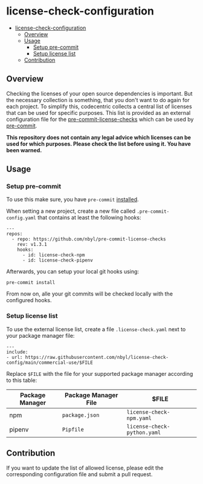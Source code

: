 # license-check-configuration

<!--TOC-->

- [license-check-configuration](#license-check-configuration)
  - [Overview](#overview)
  - [Usage](#usage)
    - [Setup pre-commit](#setup-pre-commit)
    - [Setup license list](#setup-license-list)
  - [Contribution](#contribution)

<!--TOC-->

## Overview

Checking the licenses of your open source dependencies is important. But the necessary collection is something, that you don't want to do again for each project. To simplify this, codecentric collects a central list of licenses that can be used for specific purposes. This list is provided as an external configuration file for the [pre-commit-license-checks](https://github.com/nbyl/pre-commit-license-checks) which can be used by [pre-commit](https://pre-commit.com/).

**This repository does not contain any legal advice which licenses can be used for which purposes. Please check the list before using it. You have been warned.**

## Usage

### Setup pre-commit

To use this make sure, you have `pre-commit` [installed](https://pre-commit.com/#install).

When setting a new project, create a new file called `.pre-commit-config.yaml` that contains at least the following hooks:

```
---
repos:
  - repo: https://github.com/nbyl/pre-commit-license-checks
    rev: v1.3.1
    hooks:
      - id: license-check-npm
      - id: license-check-pipenv
```

Afterwards, you can setup your local git hooks using:

```
pre-commit install
```

From now on, alle your git commits will be checked locally with the configured hooks.

### Setup license list

To use the external license list, create a file `.license-check.yaml` next to your package manager file:

```
---
include:
- url: https://raw.githubusercontent.com/nbyl/license-check-config/main/commercial-use/$FILE
```

Replace `$FILE` with the file for your supported package manager according to this table:

| Package Manager | Package Manager File | $FILE                       |
| --------------- | -------------------- | --------------------------- |
| npm             | `package.json`       | `license-check-npm.yaml`    |
| pipenv          | `Pipfile`            | `license-check-python.yaml` |

## Contribution

If you want to update the list of allowed license, please edit the corresponding configuration file and submit a pull request.

